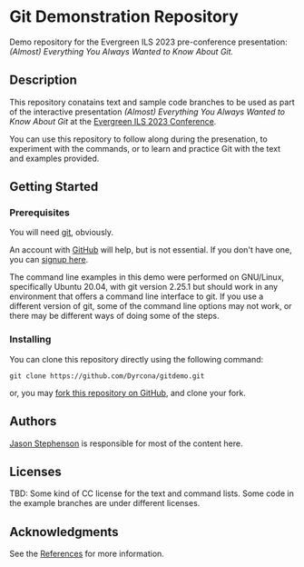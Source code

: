 # Git Demonstration Repository

Demo repository for the Evergreen ILS 2023 pre-conference
presentation: *(Almost) Everything You Always Wanted to Know About
Git.*

## Description

This repository conatains text and sample code branches to be used as
part of the interactive presentation *(Almost) Everything You Always
Wanted to Know About Git* at the
[Evergreen ILS 2023 Conference](https://evergreen-ils.org/conference/2023-evergreen-international-conference/).

You can use this repository to follow along during the presenation, to
experiment with the commands, or to learn and practice Git with the
text and examples provided.

## Getting Started

### Prerequisites

You will need [git](https://git-scm.com/), obviously.

An account with [GitHub](https://github.com/) will help, but is not
essential.  If you don't have one, you can [signup
here](https://github.com/signup?ref_cta=Sign+up&ref_page=%2F&source=header-home).

The command line examples in this demo were performed on GNU/Linux,
specifically Ubuntu 20.04, with git version 2.25.1 but should work in
any environment that offers a command line interface to git.  If you
use a different version of git, some of the command line options may
not work, or there may be different ways of doing some of the steps.

### Installing

You can clone this repository directly using the following command:

    git clone https://github.com/Dyrcona/gitdemo.git

or, you may [fork this repository on GitHub](https://docs.github.com/en/get-started/quickstart/fork-a-repo),
and clone your fork.

## Authors

[Jason Stephenson](https://www.sigio.com/) is responsible for most of
the content here.

## Licenses

TBD: Some kind of CC license for the text and command lists.  Some
code in the example branches are under different licenses.

## Acknowledgments

See the [References](References.md) for more information.

